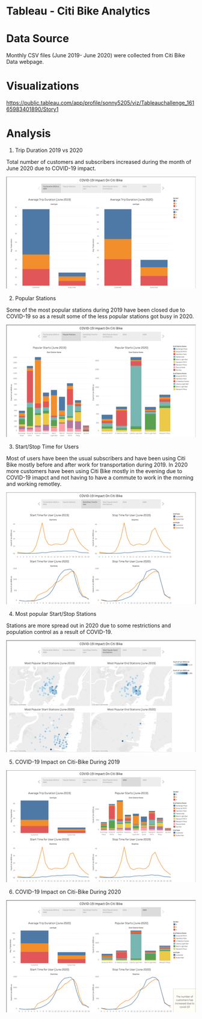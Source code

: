 # Tableau - Citi Bike Analytics

# Data Source
Monthly CSV files (June 2019- June 2020) were collected from Citi Bike Data webpage.

# Visualizations
https://public.tableau.com/app/profile/sonny5205/viz/Tableauchallenge_16165983401890/Story1

# Analysis
1. Trip Duration 2019 vs 2020

Total number of customers and subscribers increased during the month of June 2020 due to COVID-19 impact. 

![first](Images/1.png)

2. Popular Stations

Some of the most popular stations during 2019 have been closed due to COVID-19 so as a result some of the less popular stations got busy in 2020. 

![first](Images/2.png)

3. Start/Stop Time for Users

Most of users have been the usual subscribers and have been using Citi Bike mostly before and after work for transportation during 2019. In 2020 more customers have been using Citi Bike mostly in the evening due to COVID-19 imapct and not having to have a commute to work in the morning and working remotley.

![first](Images/3.png)

4. Most popular Start/Stop Stations

Stations are more spread out in 2020 due to some restrictions and population control as a result of COVID-19. 

![first](Images/4.png)

5. COVID-19 Impact on Citi-Bike During 2019

![first](Images/5.png)

6. COVID-19 Impact on Citi-Bike During 2020

![first](Images/6.png)


